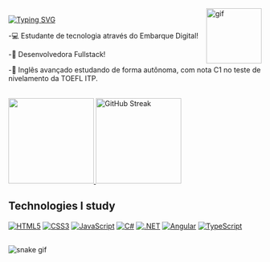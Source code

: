 <img align="right" alt="gif" height="110" width="110" src="https://i.picasion.com/pic92/12264804a0ed8867c43e24b7bec24b35.gif">

[![Typing SVG](https://readme-typing-svg.demolab.com?font=Fira+Code&size=26&pause=1000&color=E61D7D&random=false&width=580&height=40&lines=%3Ch1%3E+Oie%2C+Eu+sou+J%C3%A9ssica+Neves+%3C%2Fh1%3E)](https://git.io/typing-svg)

-💻 Estudante de tecnologia através do Embarque Digital!

-📱 Desenvolvedora Fullstack!

-📌 Inglês avançado estudando de forma autônoma, com nota C1 no teste de nivelamento da TOEFL ITP.

</br>

<div>
<a href="https://github.com/jessicamdsn">
<img height="170em" src="https://github-readme-stats.vercel.app/api/top-langs/?username=jessicamdsn&layout=compact&theme=radical"/>
<a href="https://git.io/streak-stats">
<img height="170em" src="https://streak-stats.demolab.com?user=jessicamdsn&theme=radical" alt="GitHub Streak" /></a>
</div>

## Technologies I study
<div style="display: inline_block">
    <a href="#"><img align="center" alt="HTML5" src="https://img.shields.io/badge/HTML5-E34F26?style=for-the-badge&logo=html5&logoColor=white"/></a>
    <a href="#"><img align="center" alt="CSS3" src="https://img.shields.io/badge/CSS3-1572B6?style=for-the-badge&logo=css3&logoColor=white"/></a>
    <a href="#"><img align="center" alt="JavaScript" src="https://img.shields.io/badge/JavaScript-323330?style=for-the-badge&logo=javascript&logoColor=F7DF1E"/></a>
    <a href="#"><img align="center" alt="C#" src="https://img.shields.io/badge/C%23-239120?style=for-the-badge&logo=c-sharp&logoColor=white"/></a>
    <a href="#"><img align="center" alt=".NET" src="https://img.shields.io/badge/.NET-512BD4?style=for-the-badge&logo=dotnet&logoColor=white"/></a>
    <a href="#"><img align="center" alt="Angular" src="https://img.shields.io/badge/Angular-DD0031?style=for-the-badge&logo=angular&logoColor=white"/></a>
    <a href="#"><img align="center" alt="TypeScript" src="https://img.shields.io/badge/TypeScript-007ACC?style=for-the-badge&logo=typescript&logoColor=white"/></a>
</div>

## 

![snake gif](https://github.com/jessicamdsn/jessicamdsn/blob/output/github-user-contribution.svg)

 
 


 

  

